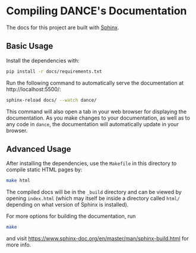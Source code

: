 # Compiling DANCE's Documentation

The docs for this project are built with
[Sphinx](http://www.sphinx-doc.org/en/master/).

## Basic Usage

Install the dependencies with:

```bash
pip install -r docs/requirements.txt
```

Run the following command to automatically serve the documentation at
http://localhost:5500/:

```bash
sphinx-reload docs/ --watch dance/
```

This command will also open a tab in your web browser for displaying the
documentation. As you make changes to your documentation, as well as to any code
in `dance`, the documentation will automatically update in your browser.

## Advanced Usage

After installing the dependencies, use the `Makefile` in this directory to
compile static HTML pages by:

```bash
make html
```

The compiled docs will be in the `_build` directory and can be viewed by opening
`index.html` (which may itself be inside a directory called `html/` depending on
what version of Sphinx is installed).

For more options for building the documentation, run

```bash
make
```

and visit https://www.sphinx-doc.org/en/master/man/sphinx-build.html for more
info.
